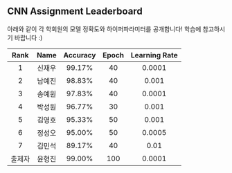 ## CNN Assignment Leaderboard

아래와 같이 각 학회원의 모델 정확도와 하이퍼파라미터를 공개합니다! 학습에 참고하시기 바랍니다 :)

| Rank | Name  | Accuracy | Epoch | Learning Rate | 
|:---:|:---:|:---:|:---:|:---:|
| 1 | 신재우 |  99.17% | 40 | 0.0001 |
| 2 | 남예진 |  98.83% | 40 | 0.001  |
| 3 | 송예원 |  97.83% | 40 | 0.0001 |
| 4 | 박성원 |  96.77% | 30 | 0.001  |
| 5 | 김영호 |  95.33% | 50 | 0.001  |
| 6 | 정성오 |  95.00% | 50 | 0.0005 |
| 7 | 김민석 |  89.17% | 40 | 0.01   |
| 출제자 | 윤형진 |  99.00% | 100 | 0.0001   |
